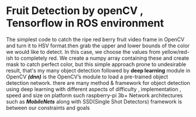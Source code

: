 # Fruit Detection by openCV , Tensorflow in ROS environment 

The simplest code to catch the ripe red  berry fruit video frame in OpenCV and turn it to HSV format.then grab the upper and lower 
bounds of the color we would like to detect. In this case, we choose the values from yellow/red-ish to completely red.
We create a numpy array containing these and create mask to catch perfect color, but this simple approach prone to undesirable  
result, that's my many object detection  followed by **deep learning** module in OpenCV
***(dnn)***  is the OpenCV’s module to load a pre-trained object detection network. there are many method & framework for object 
detection using deep learning with different aspects of difficulty , implementation , speed and size
on platform such raspberry-pi 3b+ Network architectures such as  ***MobileNets*** along with SSD(Single Shot Detectors) framework is 
between our constraints and goals